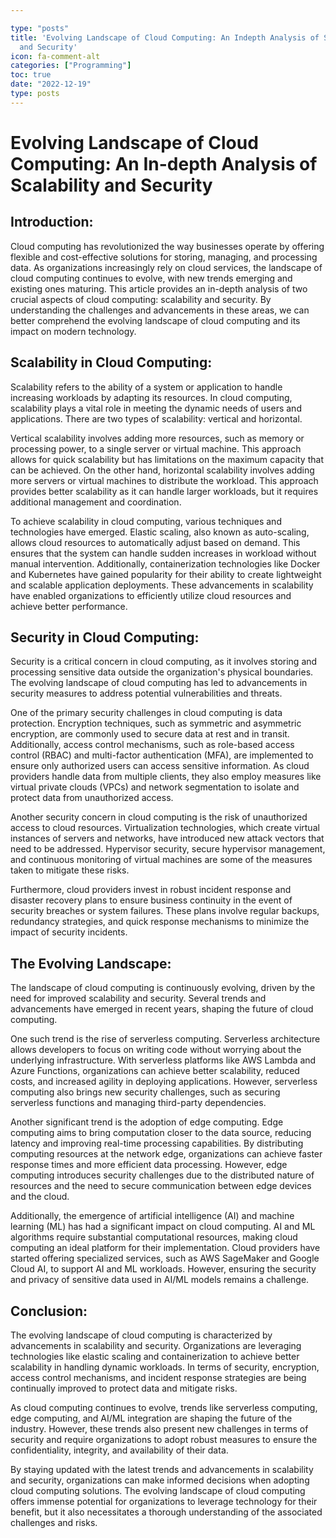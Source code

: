 ```yaml
---

type: "posts"
title: 'Evolving Landscape of Cloud Computing: An Indepth Analysis of Scalability
  and Security'
icon: fa-comment-alt
categories: ["Programming"]
toc: true
date: "2022-12-19"
type: posts
---
```





# Evolving Landscape of Cloud Computing: An In-depth Analysis of Scalability and Security

## Introduction:
Cloud computing has revolutionized the way businesses operate by offering flexible and cost-effective solutions for storing, managing, and processing data. As organizations increasingly rely on cloud services, the landscape of cloud computing continues to evolve, with new trends emerging and existing ones maturing. This article provides an in-depth analysis of two crucial aspects of cloud computing: scalability and security. By understanding the challenges and advancements in these areas, we can better comprehend the evolving landscape of cloud computing and its impact on modern technology.

## Scalability in Cloud Computing:
Scalability refers to the ability of a system or application to handle increasing workloads by adapting its resources. In cloud computing, scalability plays a vital role in meeting the dynamic needs of users and applications. There are two types of scalability: vertical and horizontal.

Vertical scalability involves adding more resources, such as memory or processing power, to a single server or virtual machine. This approach allows for quick scalability but has limitations on the maximum capacity that can be achieved. On the other hand, horizontal scalability involves adding more servers or virtual machines to distribute the workload. This approach provides better scalability as it can handle larger workloads, but it requires additional management and coordination.

To achieve scalability in cloud computing, various techniques and technologies have emerged. Elastic scaling, also known as auto-scaling, allows cloud resources to automatically adjust based on demand. This ensures that the system can handle sudden increases in workload without manual intervention. Additionally, containerization technologies like Docker and Kubernetes have gained popularity for their ability to create lightweight and scalable application deployments. These advancements in scalability have enabled organizations to efficiently utilize cloud resources and achieve better performance.

## Security in Cloud Computing:
Security is a critical concern in cloud computing, as it involves storing and processing sensitive data outside the organization's physical boundaries. The evolving landscape of cloud computing has led to advancements in security measures to address potential vulnerabilities and threats.

One of the primary security challenges in cloud computing is data protection. Encryption techniques, such as symmetric and asymmetric encryption, are commonly used to secure data at rest and in transit. Additionally, access control mechanisms, such as role-based access control (RBAC) and multi-factor authentication (MFA), are implemented to ensure only authorized users can access sensitive information. As cloud providers handle data from multiple clients, they also employ measures like virtual private clouds (VPCs) and network segmentation to isolate and protect data from unauthorized access.

Another security concern in cloud computing is the risk of unauthorized access to cloud resources. Virtualization technologies, which create virtual instances of servers and networks, have introduced new attack vectors that need to be addressed. Hypervisor security, secure hypervisor management, and continuous monitoring of virtual machines are some of the measures taken to mitigate these risks.

Furthermore, cloud providers invest in robust incident response and disaster recovery plans to ensure business continuity in the event of security breaches or system failures. These plans involve regular backups, redundancy strategies, and quick response mechanisms to minimize the impact of security incidents.

## The Evolving Landscape:
The landscape of cloud computing is continuously evolving, driven by the need for improved scalability and security. Several trends and advancements have emerged in recent years, shaping the future of cloud computing.

One such trend is the rise of serverless computing. Serverless architecture allows developers to focus on writing code without worrying about the underlying infrastructure. With serverless platforms like AWS Lambda and Azure Functions, organizations can achieve better scalability, reduced costs, and increased agility in deploying applications. However, serverless computing also brings new security challenges, such as securing serverless functions and managing third-party dependencies.

Another significant trend is the adoption of edge computing. Edge computing aims to bring computation closer to the data source, reducing latency and improving real-time processing capabilities. By distributing computing resources at the network edge, organizations can achieve faster response times and more efficient data processing. However, edge computing introduces security challenges due to the distributed nature of resources and the need to secure communication between edge devices and the cloud.

Additionally, the emergence of artificial intelligence (AI) and machine learning (ML) has had a significant impact on cloud computing. AI and ML algorithms require substantial computational resources, making cloud computing an ideal platform for their implementation. Cloud providers have started offering specialized services, such as AWS SageMaker and Google Cloud AI, to support AI and ML workloads. However, ensuring the security and privacy of sensitive data used in AI/ML models remains a challenge.

## Conclusion:
The evolving landscape of cloud computing is characterized by advancements in scalability and security. Organizations are leveraging technologies like elastic scaling and containerization to achieve better scalability in handling dynamic workloads. In terms of security, encryption, access control mechanisms, and incident response strategies are being continually improved to protect data and mitigate risks.

As cloud computing continues to evolve, trends like serverless computing, edge computing, and AI/ML integration are shaping the future of the industry. However, these trends also present new challenges in terms of security and require organizations to adopt robust measures to ensure the confidentiality, integrity, and availability of their data.

By staying updated with the latest trends and advancements in scalability and security, organizations can make informed decisions when adopting cloud computing solutions. The evolving landscape of cloud computing offers immense potential for organizations to leverage technology for their benefit, but it also necessitates a thorough understanding of the associated challenges and risks.
